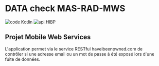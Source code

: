 # DATA check MAS-RAD-MWS

[![code Kotlin](https://img.shields.io/badge/code-KOTLIN-orange?style=flat-square)](https://kotlinlang.org/)
[![api HIBP](https://img.shields.io/badge/api-HIBP-blue?style=flat-square)](https://haveibeenpwned.com/API/v3)


## Projet Mobile Web Services

L'application permet via le service RESTful haveibeenpwned.com
de contrôler si une adresse email ou un mot de passe à été exposé
lors d'une fuite de données.

## 

